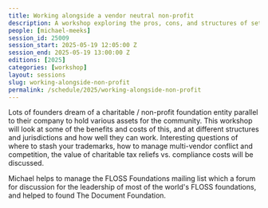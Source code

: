 ```yaml
---
title: Working alongside a vendor neutral non-profit
description: A workshop exploring the pros, cons, and structures of setting up charitable foundations.
people: [michael-meeks]
session_id: 25009
session_start: 2025-05-19 12:05:00 Z
session_end: 2025-05-19 13:00:00 Z 
editions: [2025]
categories: [workshop]
layout: sessions
slug: working-alongside-non-profit
permalink: /schedule/2025/working-alongside-non-profit
---
```


Lots of founders dream of a charitable / non-profit foundation entity
parallel to their company to hold various assets for the
community. This workshop will look at some of the benefits and costs
of this, and at different structures and jurisdictions and how well
they can work. Interesting questions of where to stash your
trademarks, how to manage multi-vendor conflict and competition, the
value of charitable tax reliefs vs. compliance costs will be
discussed.

Michael helps to manage the FLOSS Foundations mailing list which a
forum for discussion for the leadership of most of the world's FLOSS
foundations, and helped to found The Document Foundation.